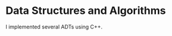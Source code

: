Data Structures and Algorithms
=============================

I implemented several ADTs using C++.
